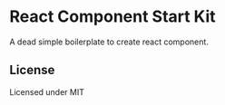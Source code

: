 # React Component Start Kit
   
A dead simple boilerplate to create react component.
   
## License
   
Licensed under MIT
